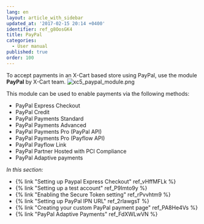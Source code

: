 ```yaml
---
lang: en
layout: article_with_sidebar
updated_at: '2017-02-15 20:14 +0400'
identifier: ref_g8OosGK4
title: PayPal
categories:
  - User manual
published: true
order: 100
---
```

To accept payments in an X-Cart based store using PayPal, use the module **PayPal** by X-Cart team.
    ![xc5_paypal_module.png]({{site.baseurl}}/attachments/ref_g8OosGK4/xc5_paypal_module.png)

This module can be used to enable payments via the following methods:

*   PayPal Express Checkout
*   PayPal Credit
*   PayPal Payments Standard
*   PayPal Payments Advanced
*   PayPal Payments Pro (PayPal API)
*   PayPal Payments Pro (Payflow API)
*   PayPal Payflow Link
*   PayPal Partner Hosted with PCI Compliance
*   PayPal Adaptive payments

_In this section:_

*   {% link "Setting up Paypal Express Checkout" ref_vHffMFLk %}
*   {% link "Setting up a test account" ref_P9Imto9y %}
*   {% link "Enabling the Secure Token setting" ref_rPvvhtm9 %}
*   {% link "Setting up PayPal IPN URL" ref_2rlawgsT %}
*   {% link "Creating your custom PayPal payment page" ref_PA8He4Vs %}
*   {% link "PayPal Adaptive Payments" ref_FdXWLwVN %}
